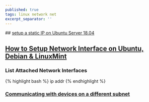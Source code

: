```yaml
---
published: true
tags: linux network net
excerpt_separator: ''
---
```

## [setup a static IP on Ubuntu Server 18.04](https://askubuntu.com/questions/1029531/how-to-setup-a-static-ip-on-ubuntu-server-18-04)

## [How to Setup Network Interface on Ubuntu, Debian & LinuxMint](https://tecadmin.net/setup-network-interface-on-ubuntu-debian-and-linuxmint/)

### List Attached Network Interfaces
{% highlight bash %}
ip addr
{% endhighlight %}


### [Communicating with devices on a different subnet](https://superuser.com/questions/860949/communicating-with-devices-on-a-different-subnet)
